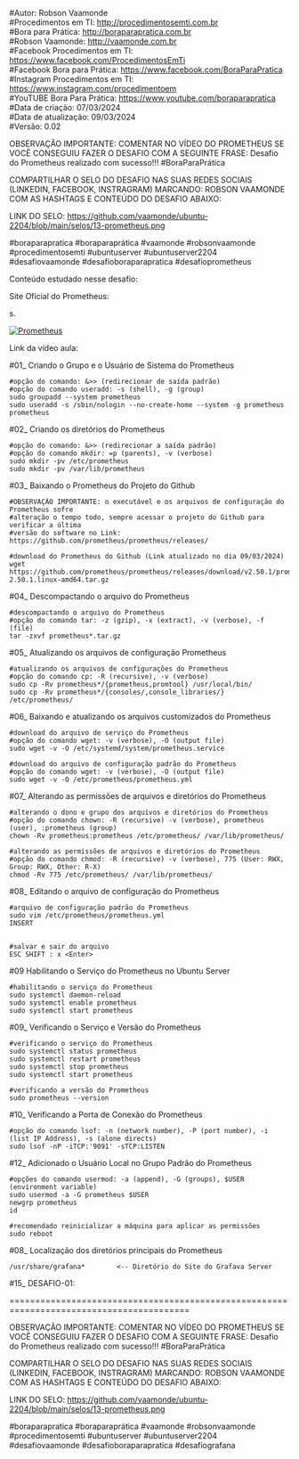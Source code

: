 #Autor: Robson Vaamonde<br>
#Procedimentos em TI: http://procedimentosemti.com.br<br>
#Bora para Prática: http://boraparapratica.com.br<br>
#Robson Vaamonde: http://vaamonde.com.br<br>
#Facebook Procedimentos em TI: https://www.facebook.com/ProcedimentosEmTi<br>
#Facebook Bora para Prática: https://www.facebook.com/BoraParaPratica<br>
#Instagram Procedimentos em TI: https://www.instagram.com/procedimentoem<br>
#YouTUBE Bora Para Prática: https://www.youtube.com/boraparapratica<br>
#Data de criação: 07/03/2024<br>
#Data de atualização: 09/03/2024<br>
#Versão: 0.02<br>

OBSERVAÇÃO IMPORTANTE: COMENTAR NO VÍDEO DO PROMETHEUS SE VOCÊ CONSEGUIU FAZER O DESAFIO COM 
A SEGUINTE FRASE: Desafio do Prometheus realizado com sucesso!!! #BoraParaPrática

COMPARTILHAR O SELO DO DESAFIO NAS SUAS REDES SOCIAIS (LINKEDIN, FACEBOOK, INSTRAGRAM)
MARCANDO: ROBSON VAAMONDE COM AS HASHTAGS E CONTEÚDO DO DESAFIO ABAIXO: 

LINK DO SELO: https://github.com/vaamonde/ubuntu-2204/blob/main/selos/13-prometheus.png

#boraparapratica #boraparaprática #vaamonde #robsonvaamonde #procedimentosemti #ubuntuserver 
#ubuntuserver2204 #desafiovaamonde #desafioboraparapratica #desafioprometheus

Conteúdo estudado nesse desafio:<br>


Site Oficial do Prometheus: <br>

s.

[![Prometheus](http://img.youtube.com/vi//0.jpg)]( "Prometheus")

Link da vídeo aula: 

#01_ Criando o Grupo e o Usuário de Sistema do Prometheus<br>

	#opção do comando: &>> (redirecionar de saída padrão)
	#opção do comando useradd: -s (shell), -g (group) 
	sudo groupadd --system prometheus
	sudo useradd -s /sbin/nologin --no-create-home --system -g prometheus prometheus

#02_ Criando os diretórios do Prometheus<br>

	#opção do comando: &>> (redirecionar a saída padrão)
	#opção do comando mkdir: =p (parents), -v (verbose)
	sudo mkdir -pv /etc/prometheus
	sudo mkdir -pv /var/lib/prometheus

#03_ Baixando o Prometheus do Projeto do Github<br>

	#OBSERVAÇÃO IMPORTANTE: o executável e os arquivos de configuração do Prometheus sofre
	#alteração o tempo todo, sempre acessar o projeto do Github para verificar a última
	#versão do software no Link: https://github.com/prometheus/prometheus/releases/

	#download do Prometheus do Github (Link atualizado no dia 09/03/2024)
	wget https://github.com/prometheus/prometheus/releases/download/v2.50.1/prometheus-2.50.1.linux-amd64.tar.gz

#04_ Descompactando o arquivo do Prometheus<br>

	#descompactando o arquivo do Prometheus
	#opção do comando tar: -z (gzip), -x (extract), -v (verbose), -f (file)
	tar -zxvf prometheus*.tar.gz 

#05_ Atualizando os arquivos de configuração Prometheus<br>

	#atualizando os arquivos de configurações do Prometheus
	#opção do comando cp: -R (recursive), -v (verbose)
	sudo cp -Rv prometheus*/{prometheus,promtool} /usr/local/bin/
	sudo cp -Rv prometheus*/{consoles/,console_libraries/} /etc/prometheus/

#06_ Baixando e atualizando os arquivos customizados do Prometheus<br>

	#download do arquivo de serviço do Prometheus
	#opção do comando wget: -v (verbose), -O (output file)
	sudo wget -v -O /etc/systemd/system/prometheus.service 

	#download do arquivo de configuração padrão do Prometheus
	#opção do comando wget: -v (verbose), -O (output file)
	sudo wget -v -O /etc/prometheus/prometheus.yml

#07_ Alterando as permissões de arquivos e diretórios do Prometheus<br>

	#alterando o dono e grupo dos arquivos e diretórios do Prometheus
	#opção do comando chown: -R (recursive) -v (verbose), prometheus (user), :prometheus (group)
	chown -Rv prometheus:prometheus /etc/prometheus/ /var/lib/prometheus/

	#alterando as permissões de arquivos e diretórios do Prometheus
	#opção do comando chmod: -R (recursive) -v (verbose), 775 (User: RWX, Group: RWX, Other: R-X)
	chmod -Rv 775 /etc/prometheus/ /var/lib/prometheus/

#08_ Editando o arquivo de configuração do Prometheus<br>

	#arquivo de configuração padrão do Prometheus
	sudo vim /etc/prometheus/prometheus.yml
	INSERT


	#salvar e sair do arquivo
	ESC SHIFT : x <Enter>

#09 Habilitando o Serviço do Prometheus no Ubuntu Server<br>

	#habilitando o serviço do Prometheus
	sudo systemctl daemon-reload
	sudo systemctl enable prometheus
	sudo systemctl start prometheus

#09_ Verificando o Serviço e Versão do Prometheus<br>

	#verificando o serviço do Prometheus
	sudo systemctl status prometheus
	sudo systemctl restart prometheus
	sudo systemctl stop prometheus
	sudo systemctl start prometheus

	#verificando a versão do Prometheus
	sudo prometheus --version

#10_ Verificando a Porta de Conexão do Prometheus<br>

	#opção do comando lsof: -n (network number), -P (port number), -i (list IP Address), -s (alone directs)
	sudo lsof -nP -iTCP:'9091' -sTCP:LISTEN

#12_ Adicionado o Usuário Local no Grupo Padrão do Prometheus<br>

	#opções do comando usermod: -a (append), -G (groups), $USER (environment variable)
	sudo usermod -a -G prometheus $USER
	newgrp prometheus
	id
	
	#recomendado reinicializar a máquina para aplicar as permissões
	sudo reboot

#08_ Localização dos diretórios principais do Prometheus<br>

	/usr/share/grafana*        <-- Diretório do Site do Grafava Server


#15_ DESAFIO-01: 


=========================================================================================

OBSERVAÇÃO IMPORTANTE: COMENTAR NO VÍDEO DO PROMETHEUS SE VOCÊ CONSEGUIU FAZER O DESAFIO COM 
A SEGUINTE FRASE: Desafio do Prometheus realizado com sucesso!!! #BoraParaPrática

COMPARTILHAR O SELO DO DESAFIO NAS SUAS REDES SOCIAIS (LINKEDIN, FACEBOOK, INSTRAGRAM)
MARCANDO: ROBSON VAAMONDE COM AS HASHTAGS E CONTEÚDO DO DESAFIO ABAIXO: 

LINK DO SELO: https://github.com/vaamonde/ubuntu-2204/blob/main/selos/13-prometheus.png

#boraparapratica #boraparaprática #vaamonde #robsonvaamonde #procedimentosemti #ubuntuserver 
#ubuntuserver2204 #desafiovaamonde #desafioboraparapratica #desafiografana